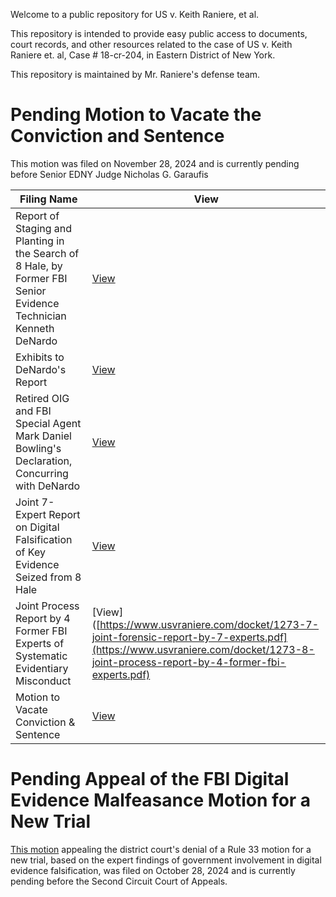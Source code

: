 Welcome to a public repository for US v. Keith Raniere, et al. 

This repository is intended to provide easy public access to documents, court records, and other resources related to the case of US v. Keith Raniere et. al, Case # 18-cr-204, in Eastern District of New York.

This repository is maintained by Mr. Raniere's defense team.

# Pending Motion to Vacate the Conviction and Sentence
This motion was filed on November 28, 2024 and is currently pending before Senior EDNY Judge Nicholas G. Garaufis

| Filing Name                                                   | View                              |
|---------------------------------------------------------------|-----------------------------------|
| Report of Staging and Planting in the Search of 8 Hale, by Former FBI Senior Evidence Technician Kenneth DeNardo | [View](https://www.usvraniere.com/docket/1273-1-denardo-search-report.pdf) |
| Exhibits to DeNardo's Report                                  | [View](https://www.usvraniere.com/docket/1273-2-denardo-search-report-exhibits.pdf) |
| Retired OIG and FBI Special Agent Mark Daniel Bowling's Declaration, Concurring with DeNardo | [View](https://www.usvraniere.com/docket/1273-3-bowling-declaration.pdf) |
| Joint 7-Expert Report on Digital Falsification of Key Evidence Seized from 8 Hale                        | [View](https://www.usvraniere.com/docket/1273-7-joint-forensic-report-by-7-experts.pdf) |
| Joint Process Report by 4 Former FBI Experts of Systematic Evidentiary Misconduct                       | [View]([https://www.usvraniere.com/docket/1273-7-joint-forensic-report-by-7-experts.pdf](https://www.usvraniere.com/docket/1273-8-joint-process-report-by-4-former-fbi-experts.pdf) |
| Motion to Vacate Conviction & Sentence| [View](https://www.usvraniere.com/docket/1273-amended-2255-habeas-petition.pdf) |

# Pending Appeal of the FBI Digital Evidence Malfeasance Motion for a New Trial 
[This motion](https://www.usvraniere.com/docket/2nd-cir-consolidated-appeal-of-rule-33.pdf) appealing the district court's denial of a Rule 33 motion for a new trial, based on the expert findings of government involvement in digital evidence falsification, was filed on October 28, 2024 and is currently pending before the Second Circuit Court of Appeals.
